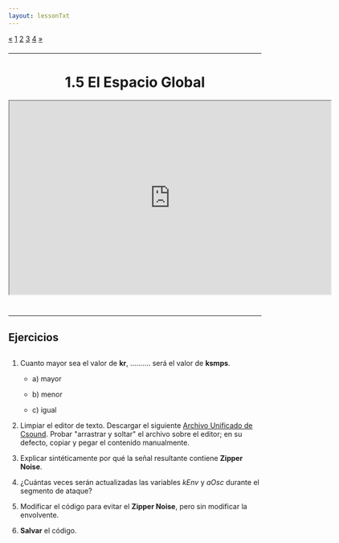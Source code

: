```yaml
---
layout: lessonTxt
---
```


<div class="paginationDiv">
<div class="pagination">
  <a onclick="loadOnClick('{{site.baseurl}}/lessons/sintesis_aditiva/chapter1/1.1.5/a/', '1.1.5-a.html','1.1.5-a.csd', false)" href="javascript:void(0);">&laquo;</a>
  <a onclick="loadOnClick('{{site.baseurl}}/lessons/sintesis_aditiva/chapter1/1.1.5/a/', '1.1.5-a.html','1.1.5-a.csd', false)" href="javascript:void(0);">1</a>
  <a class="active" href="#">2</a>
  <a href="#">3</a>
  <a onclick="loadOnClick('{{site.baseurl}}/lessons/sintesis_aditiva/chapter1/1.1.5/d/', '1.1.5-d.html','1.1.5-d.csd', false)" href="javascript:void(0);">4</a>
  <a href="#">&raquo;</a>
</div>
</div>
<br style="display: block; content: ''; margin-top: 20px;">
<hr>
<br style="display: block; content: ''; margin-top: 40px;">

# <center>1.5 El Espacio Global</center>
<div class="video-container">
<iframe src="https://docs.google.com/file/d/10Fj2-Kwe-R4OuHL30UQh_6x9Ftdy66L_/preview" width="640" height="385" allowfullscreen="true"></iframe>
</div>

<br style="display: block; content: ''; margin-top: 40px;">
<hr>
<br style="display: block; content: ''; margin-top: 20px;">


## Ejercicios

<br style="display: block; content: ''; margin-top: 30px;">

1. Cuanto mayor sea el valor de <b>kr</b>, .......... será el valor de <b>ksmps</b>.

      - a) mayor

      - b) menor

      - c) igual


2. Limpiar el editor de texto. Descargar el siguiente <a href="{{site.baseurl}}/lessons/sintesis_aditiva/chapter1/1.1.5/b/Ejercicio_11.csd">Archivo Unificado de Csound</a>. Probar "arrastrar y soltar" el archivo sobre el editor; en su defecto, copiar y pegar el contenido manualmente.

3. Explicar sintéticamente por qué la señal resultante contiene <b>Zipper Noise</b>.

4. ¿Cuántas veces serán actualizadas las variables <i>kEnv</i> y <i>aOsc</i> durante el segmento de ataque?

5. Modificar el código para evitar el <b>Zipper Noise</b>, pero sin modificar la envolvente.

6. <b>Salvar</b> el código.

<br>

